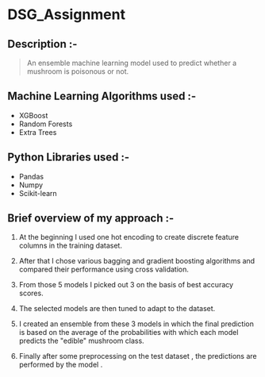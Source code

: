 # DSG_Assignment

## Description :-

> An ensemble machine learning model used to predict whether a mushroom is poisonous or not.

## Machine Learning Algorithms used :-

* XGBoost
* Random Forests
* Extra Trees

## Python Libraries used :-

* Pandas
* Numpy
* Scikit-learn

## Brief overview of my approach :-

1. At the beginning I used one hot encoding to create discrete feature columns in the training dataset.

2. After that I chose various bagging and gradient boosting algorithms and compared their performance using cross validation.

3. From those 5 models I picked out 3 on the basis of best accuracy scores.

4. The selected models are then tuned to adapt to the dataset.

5. I created an ensemble from these 3 models in which the final prediction is based on the average of the probabilities with
   which each model predicts the "edible" mushroom class.
 
6. Finally after some preprocessing on the test dataset , the predictions are performed by the model .
  
